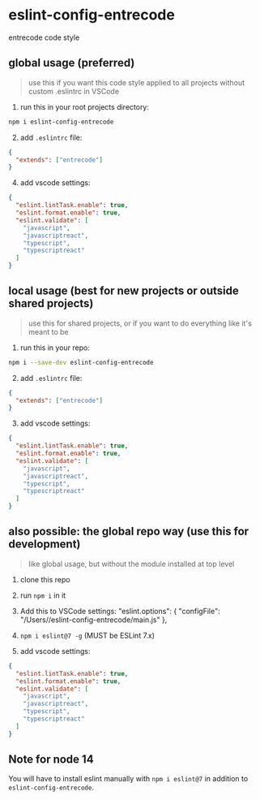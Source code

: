 # eslint-config-entrecode

entrecode code style

## global usage (preferred)
> use this if you want this code style applied to all projects without custom .eslintrc in VSCode

1. run this in your root projects directory:

```sh
npm i eslint-config-entrecode
```

2. add `.eslintrc` file:

```json
{
  "extends": ["entrecode"]
}
```

4. add vscode settings:

```json
{
  "eslint.lintTask.enable": true,
  "eslint.format.enable": true,
  "eslint.validate": [
    "javascript",
    "javascriptreact",
    "typescript",
    "typescriptreact"
  ]
}
```
## local usage (best for new projects or outside shared projects)

> use this for shared projects, or if you want to do everything like it's meant to be

1. run this in your repo:

```sh
npm i --save-dev eslint-config-entrecode
```

2. add `.eslintrc` file:

```json
{
  "extends": ["entrecode"]
}
```

3. add vscode settings:

```json
{
  "eslint.lintTask.enable": true,
  "eslint.format.enable": true,
  "eslint.validate": [
    "javascript",
    "javascriptreact",
    "typescript",
    "typescriptreact"
  ]
}
```

## also possible: the global repo way (use this for development)

> like global usage, but without the module installed at top level

1. clone this repo
2. run `npm i` in it
3. Add this to VSCode settings:
   "eslint.options": {
   "configFile": "/Users/<path-to>/eslint-config-entrecode/main.js"
   },
4. `npm i eslint@7 -g` (MUST be ESLint 7.x)

5. add vscode settings:

```json
{
  "eslint.lintTask.enable": true,
  "eslint.format.enable": true,
  "eslint.validate": [
    "javascript",
    "javascriptreact",
    "typescript",
    "typescriptreact"
  ]
}
```

## Note for node 14

You will have to install eslint manually with `npm i eslint@7` in addition to `eslint-config-entrecode`.
